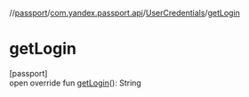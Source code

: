 //[passport](../../../index.md)/[com.yandex.passport.api](../index.md)/[UserCredentials](index.md)/[getLogin](get-login.md)

# getLogin

[passport]\
open override fun [getLogin](get-login.md)(): String
